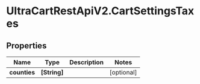 # UltraCartRestApiV2.CartSettingsTaxes

## Properties

Name | Type | Description | Notes
------------ | ------------- | ------------- | -------------
**counties** | **[String]** |  | [optional] 


